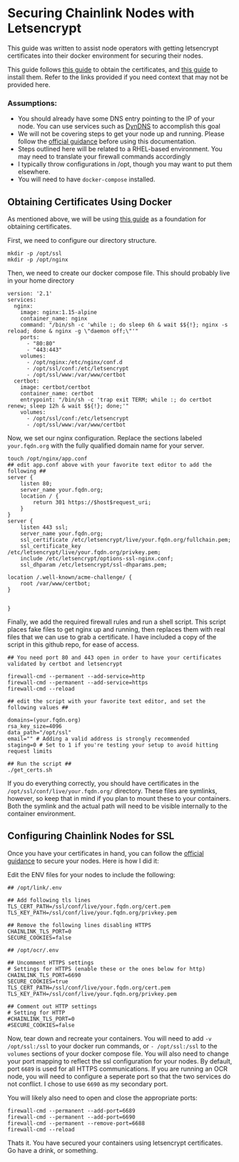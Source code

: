 # Securing Chainlink Nodes with Letsencrypt

This guide was written to assist node operators with getting letsencrypt certificates into their docker environment for securing their nodes. 

This guide follows [this guide](https://pentacent.medium.com/nginx-and-lets-encrypt-with-docker-in-less-than-5-minutes-b4b8a60d3a71) to obtain the certificates, and [this guide](https://docs.chain.link/docs/enabling-https-connections/) to install them. Refer to the links provided if you need context that may not be provided here. 

### Assumptions:
- You should already have some DNS entry pointing to the IP of your node. You can use services such as [DynDNS](https://account.dyn.com/) to accomplish this goal
- We will not be covering steps to get your node up and running. Please follow the [official guidance](https://docs.chain.link/docs/running-a-chainlink-node/) before using this documentation.
- Steps outlined here will be related to a RHEL-based environment. You may need to translate your firewall commands accordingly
- I typically throw configurations in /opt, though you may want to put them elsewhere. 
- You will need to have `docker-compose` installed. 

## Obtaining Certificates Using Docker

As mentioned above, we will be using [this guide](https://pentacent.medium.com/nginx-and-lets-encrypt-with-docker-in-less-than-5-minutes-b4b8a60d3a71) as a foundation for obtaining certificates. 

First, we need to configure our directory structure.

```
mkdir -p /opt/ssl
mkdir -p /opt/nginx
```

Then, we need to create our docker compose file. This should probably live in your home directory

```
version: '2.1'
services:
  nginx:
    image: nginx:1.15-alpine
    container_name: nginx
    command: "/bin/sh -c 'while :; do sleep 6h & wait $${!}; nginx -s reload; done & nginx -g \"daemon off;\"'"
    ports:
      - "80:80"
      - "443:443"
    volumes:
      - /opt/nginx:/etc/nginx/conf.d
      - /opt/ssl/conf:/etc/letsencrypt
      - /opt/ssl/www:/var/www/certbot
  certbot:
    image: certbot/certbot
    container_name: certbot
    entrypoint: "/bin/sh -c 'trap exit TERM; while :; do certbot renew; sleep 12h & wait $${!}; done;'"
    volumes:
      - /opt/ssl/conf:/etc/letsencrypt
      - /opt/ssl/www:/var/www/certbot
```

Now, we set our nginx configuration. Replace the sections labeled `your.fqdn.org` with the fully qualified domain name for your server. 

```
touch /opt/nginx/app.conf
## edit app.conf above with your favorite text editor to add the following ##
server {
    listen 80;
    server_name your.fqdn.org;
    location / {
        return 301 https://$host$request_uri;
    }
}
server {
    listen 443 ssl;
    server_name your.fqdn.org;
    ssl_certificate /etc/letsencrypt/live/your.fqdn.org/fullchain.pem;
    ssl_certificate_key /etc/letsencrypt/live/your.fqdn.org/privkey.pem;
    include /etc/letsencrypt/options-ssl-nginx.conf;
    ssl_dhparam /etc/letsencrypt/ssl-dhparams.pem;

location /.well-known/acme-challenge/ {
    root /var/www/certbot;
}


}

```

Finally, we  add the required firewall rules and run a shell script. This script places fake files to get nginx up and running, then replaces them with real files that we can use to grab a certificate. I have included a copy of the script in this github repo, for ease of access. 


```
## You need port 80 and 443 open in order to have your certificates validated by certbot and letsencrypt

firewall-cmd --permanent --add-service=http
firewall-cmd --permanent --add-service=https
firewall-cmd --reload

## edit the script with your favorite text editor, and set the following values ##

domains=(your.fqdn.org)
rsa_key_size=4096
data_path="/opt/ssl"
email="" # Adding a valid address is strongly recommended
staging=0 # Set to 1 if you're testing your setup to avoid hitting request limits

## Run the script ##
./get_certs.sh
```

If you do everything correctly, you should have certificates in the `/opt/ssl/conf/live/your.fqdn.org/` directory. These files are symlinks, however, so keep that in mind if you plan to mount these to your containers. Both the symlink and the actual path will need to be visible internally to the container environment. 

## Configuring Chainlink Nodes for SSL

Once you have your certificates in hand, you can follow the [official guidance](https://docs.chain.link/docs/enabling-https-connections/) to secure your nodes. Here is how I did it:

Edit the ENV files for your nodes to include the following:

```
## /opt/link/.env

## Add following tls lines
TLS_CERT_PATH=/ssl/conf/live/your.fqdn.org/cert.pem
TLS_KEY_PATH=/ssl/conf/live/your.fqdn.org/privkey.pem

## Remove the following lines disabling HTTPS
CHAINLINK_TLS_PORT=0
SECURE_COOKIES=false

## /opt/ocr/.env 

## Uncomment HTTPS settings
# Settings for HTTPS (enable these or the ones below for http)
CHAINLINK_TLS_PORT=6690
SECURE_COOKIES=true
TLS_CERT_PATH=/ssl/conf/live/your.fqdn.org/cert.pem
TLS_KEY_PATH=/ssl/conf/live/your.fqdn.org/privkey.pem

## Comment out HTTP settings
# Setting for HTTP
#CHAINLINK_TLS_PORT=0
#SECURE_COOKIES=false
```

Now, tear down and recreate your containers. You will need to add `-v /opt/ssl:/ssl` to your docker run commands, or `- /opt/ssl:/ssl` to the `volumes` sections of your docker compose file. You will also need to change your port mapping to reflect the ssl configuration for your nodes. By default, port `6689` is used for all HTTPS communications. If you are running an OCR node, you will need to configure a seperate port so that the two services do not conflict. I chose to use `6690` as my secondary port. 

You will likely also need to open and close the appropriate ports:

```
firewall-cmd --permanent --add-port=6689
firewall-cmd --permanent --add-port=6690
firewall-cmd --permanent --remove-port=6688
firewall-cmd --reload
```

Thats it. You have secured your containers using letsencrypt certificates. Go have a drink, or something. 